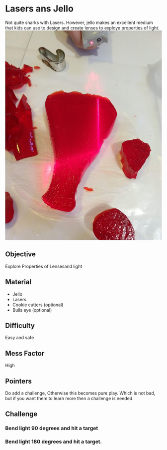
# Lasers ans Jello
Not quite sharks with Lasers.  However, jello makes an excellent medium that kids can use to design and create lenses to exploye properties of light.
![](./images/IMG_20180915_190804681.jpg )
## Objective
Explore Properties of Lensesand light

## Material
- Jello
- Lasers
- Cookie cutters (optional)
- Bulls eye (optional)
## Difficulty

Easy and safe

## Mess Factor

High
## Pointers
Do add a challenge, Otherwise this becomes pure play.  Which is not bad, but if you want them to learn more then a challenge is needed.

## Challenge
### Bend light 90 degrees and hit a target

### Bend light 180 degrees and hit a target.
